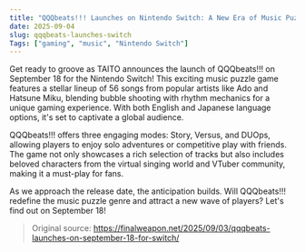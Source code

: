 ```yaml
---
title: "QQQbeats!!! Launches on Nintendo Switch: A New Era of Music Puzzle Gaming"
date: 2025-09-04
slug: qqqbeats-launches-switch
Tags: ["gaming", "music", "Nintendo Switch"]
---
```


Get ready to groove as TAITO announces the launch of QQQbeats!!! on September 18 for the Nintendo Switch! This exciting music puzzle game features a stellar lineup of 56 songs from popular artists like Ado and Hatsune Miku, blending bubble shooting with rhythm mechanics for a unique gaming experience. With both English and Japanese language options, it's set to captivate a global audience.

QQQbeats!!! offers three engaging modes: Story, Versus, and DUOps, allowing players to enjoy solo adventures or competitive play with friends. The game not only showcases a rich selection of tracks but also includes beloved characters from the virtual singing world and VTuber community, making it a must-play for fans. 

As we approach the release date, the anticipation builds. Will QQQbeats!!! redefine the music puzzle genre and attract a new wave of players? Let's find out on September 18!
> Original source: https://finalweapon.net/2025/09/03/qqqbeats-launches-on-september-18-for-switch/
